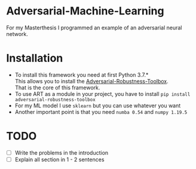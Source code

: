 # Adversarial-Machine-Learning
For my Masterthesis I programmed an example of an adversarial neural network.

# Installation
- To install this framework you need at first Python 3.7.*  
This allows you to install the [Adversarial-Robustness-Toolbox](https://github.com/Trusted-AI/adversarial-robustness-toolbox).  
That is the core of this framework.  
- To use ART as a module in your project, you have to install `pip install adversarial-robustness-toolbox`
- For my ML model I use `sklearn` but you can use whatever you want
- Another important point is that you need `numba 0.54` and `numpy 1.19.5`

# TODO
- [ ] Write the problems in the introduction
- [ ] Explain all section in 1 - 2 sentences
